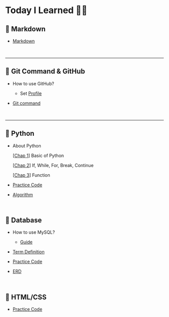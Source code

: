 # Today I Learned 👀✨

## 🍰 Markdown
* [Markdown](Markdown/markdown.md)

</br>

***

## 🍮 Git Command & GitHub
* How to use GitHub?
    * Set [Profile](https://github.com/sungshin52/sungshin52)

* [Git command](Git_command/git_command.md)

</br>

***

## 🍑 Python

* About Python
    
    [[Chap 1](Python/Chap1/Chap1.md)] Basic of Python

    [[Chap 2](Python/Chap2/Chap2.md)] If, While, For, Break, Continue

    [[Chap 3](Python/Chap3/Chap3.md)] Function

* [Practice Code](https://github.com/sungshin52/KDT_Practice)

* [Algorithm](https://github.com/sungshin52/algorithm)

</br>

## 🍨 Database

* How to use MySQL?

    * [Guide](Database/guide.md)

* [Term Definition](Database/query.md)

* [Practice Code](Database/Practice/)

* [ERD](Database/ERD/)

</br>

## 💌 HTML/CSS

* [Practice Code](Web/Practice/)